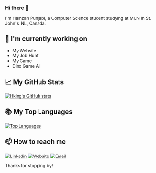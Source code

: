 ### Hi there 👋

I'm Hamzah Punjabi, a Computer Science student studying at MUN in St. John's, NL, Canada.

## 🔭 I'm currently working on

- My Website
- My Job Hunt
- My Game
- Dino Game AI

## 📈 My GitHub Stats

[![Hking's GitHub stats](https://github-readme-stats.vercel.app/api?username=hapunjabi)](https://github.com/hapunjabi/github-readme-stats)

## 📚 My Top Languages

[![Top Languages](https://github-readme-stats.vercel.app/api/top-langs/?username=hapunjabi)](https://github.com/hapunjabi/github-readme-stats)

## 📫 How to reach me

[![Linkedin](https://img.shields.io/badge/LinkedIn-0077B5?style=for-the-badge&logo=linkedin&logoColor=white)](https://www.linkedin.com/in/hamzahpunjabi/)
[![Website](https://img.shields.io/badge/website-000000?style=for-the-badge&logo=About.me&logoColor=white)](https://hamzahap.github.io/hapunjabi/)
[![Email](https://img.shields.io/badge/Gmail-D14836?style=for-the-badge&logo=gmail&logoColor=white)](mailto:hamzahqatar123@gmail.com)

Thanks for stopping by!
